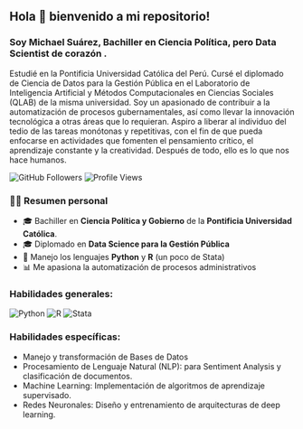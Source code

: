 ## Hola 👋 bienvenido a mi repositorio!
### Soy Michael Suárez, Bachiller en Ciencia Política, pero Data Scientist de corazón .
Estudié en la Pontificia Universidad Católica del Perú. Cursé el diplomado de Ciencia de Datos para la Gestión Pública en el Laboratorio de Inteligencia Artificial y Métodos Computacionales en Ciencias Sociales (QLAB) de la misma universidad. Soy un apasionado de contribuir a la automatización de procesos gubernamentales, así como llevar la innovación tecnológica a otras áreas que lo requieran. Aspiro a liberar al individuo del tedio de las tareas monótonas y repetitivas, con el fin de que pueda enfocarse en actividades que fomenten el pensamiento crítico, el aprendizaje constante y la creatividad. Después de todo, ello es lo que nos hace humanos.


![GitHub Followers](https://img.shields.io/github/followers/MichaelSuarez0?style=social)
![Profile Views](https://img.shields.io/badge/dynamic/json?color=blue&label=Profile%20Views&query=$.count&url=https://api.countapi.xyz/hit/MichaelSuarez0/profile-views)

### 👨‍💻 Resumen personal

- 🎓 Bachiller en **Ciencia Política y Gobierno** de la **Pontificia Universidad Católica**.
- 🎓 Diplomado en **Data Science para la Gestión Pública**
- 🌱 Manejo los lenguajes **Python** y **R** (un poco de Stata)
- 📊 Me apasiona la automatización de procesos administrativos


### Habilidades generales:
![Python](https://img.shields.io/badge/Python-3776AB?style=for-the-badge&logo=python&logoColor=white&labelColor=101010)
![R](https://img.shields.io/badge/R-276DC3?style=for-the-badge&logo=r&logoColor=white&labelColor=101010)
![Stata](https://img.shields.io/badge/Stata-1E90FF?style=for-the-badge&labelColor=101010)


### Habilidades específicas:
- Manejo y transformación de Bases de Datos
- Procesamiento de Lenguaje Natural (NLP): para Sentiment Analysis y clasificación de documentos.
- Machine Learning: Implementación de algoritmos de aprendizaje supervisado. 
- Redes Neuronales: Diseño y entrenamiento de arquitecturas de deep learning.

